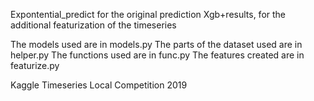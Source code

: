 Expontential_predict for the original prediction
Xgb+results, for the additional featurization of the timeseries


The models used are in models.py
The parts of the dataset used are in helper.py
The functions used are in func.py
The features created are in featurize.py


Kaggle Timeseries Local Competition 2019
